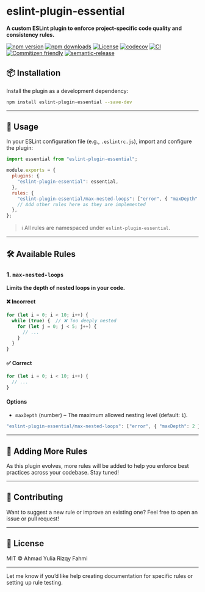 # eslint-plugin-essential

**A custom ESLint plugin to enforce project-specific code quality and consistency rules.**

[![npm version](https://img.shields.io/npm/v/eslint-plugin-essential.svg)](https://npmjs.com/package/eslint-plugin-essential)
[![npm downloads](https://img.shields.io/npm/dt/eslint-plugin-essential.svg)](https://npmjs.com/package/eslint-plugin-essential)
[![License](https://img.shields.io/github/license/rizqyfahmi/eslint-plugin-essential.svg)](https://github.com/rizqyfahmi/eslint-plugin-essential/blob/master/LICENSE)
[![codecov](https://codecov.io/gh/rizqyfahmi/eslint-plugin-essential/branch/master/graph/badge.svg)](https://codecov.io/gh/rizqyfahmi/eslint-plugin-essential)
[![CI](https://github.com/rizqyfahmi/eslint-plugin-essential/actions/workflows/ci.yaml/badge.svg)](https://github.com/rizqyfahmi/eslint-plugin-essential/actions/workflows/ci.yaml)
[![Commitizen friendly](https://img.shields.io/badge/commitizen-friendly-brightgreen.svg)](http://commitizen.github.io/cz-cli/)
[![semantic-release](https://img.shields.io/badge/%20%20%F0%9F%93%A6%F0%9F%9A%80-semantic--release-e10079.svg)](https://github.com/semantic-release/semantic-release)

## 📦 Installation

Install the plugin as a development dependency:

```sh
npm install eslint-plugin-essential --save-dev
```

---

## 🚀 Usage

In your ESLint configuration file (e.g., `.eslintrc.js`), import and configure the plugin:

```js
import essential from "eslint-plugin-essential";

module.exports = {
  plugins: {
    "eslint-plugin-essential": essential,
  },
  rules: {
    "eslint-plugin-essential/max-nested-loops": ["error", { "maxDepth": 1 }],
    // Add other rules here as they are implemented
  },
};
```

> ℹ️ All rules are namespaced under `eslint-plugin-essential`.

---

## 🛠️ Available Rules

### 1. `max-nested-loops`

**Limits the depth of nested loops in your code.**

#### ❌ Incorrect

```js
for (let i = 0; i < 10; i++) {
  while (true) {  // ❌ Too deeply nested
    for (let j = 0; j < 5; j++) {
      // ...
    }
  }
}
```

#### ✅ Correct

```js
for (let i = 0; i < 10; i++) {
  // ...
}
```

#### Options

* `maxDepth` (number) – The maximum allowed nesting level (default: `1`).

```js
"eslint-plugin-essential/max-nested-loops": ["error", { "maxDepth": 2 }]
```

---

## 🧩 Adding More Rules

As this plugin evolves, more rules will be added to help you enforce best practices across your codebase. Stay tuned!

---

## 📣 Contributing

Want to suggest a new rule or improve an existing one? Feel free to open an issue or pull request!

---

## 📄 License

MIT © Ahmad Yulia Rizqy Fahmi

---

Let me know if you’d like help creating documentation for specific rules or setting up rule testing.
